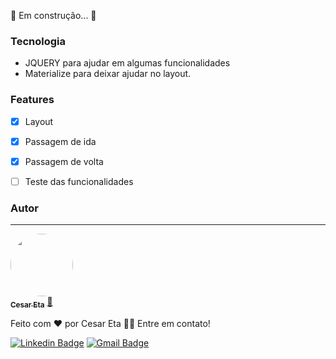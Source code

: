 🚧  Em construção... 🚧

### Tecnologia

- JQUERY para ajudar em algumas funcionalidades
- Materialize para deixar ajudar no layout.


### Features

- [x] Layout
- [x] Passagem de ida
- [x] Passagem de volta
- [ ] Teste das funcionalidades


### Autor
---

<a href="https://github.com/CesarEtam">
 <img style="border-radius: 50%;" src="https://avatars.githubusercontent.com/u/36644500?v=4" width="100px;" alt=""/>
 <br />
 <sub><b>Cesar Eta</b></sub></a> <a href="https://cesaretam.github.io/" title="Dev">🚀</a>


Feito com ❤️ por Cesar Eta 👋🏽 Entre em contato!

[![Linkedin Badge](https://img.shields.io/badge/-Cesar-blue?style=flat-square&logo=Linkedin&logoColor=white&link=https://www.linkedin.com/in/cesar.etam/)](https://www.linkedin.com/in/cesaretam/) 
[![Gmail Badge](https://img.shields.io/badge/-cesar.etam@gmail.com-c14438?style=flat-square&logo=Gmail&logoColor=white&link=mailto:cesar.etam@gmail.com)](mailto:cesar.etam@gmail.com)